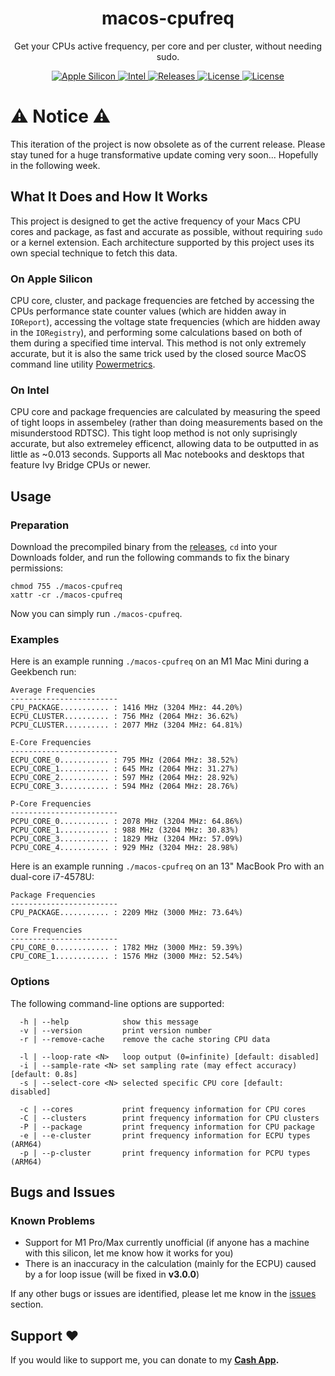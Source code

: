 <h1 align="center" style="">macos-cpufreq</h1>

<p align="center">
   Get your CPUs active frequency, per core and per cluster, without needing sudo. 
</p>
<p align="center">
    <a href="">
       <img alt="Apple Silicon" src="https://img.shields.io/badge/Apple_Silicon-M1_(M1_Pro/Max_Unofficial)-red.svg"/>
    </a>
    <a href="">
       <img alt="Intel" src="https://img.shields.io/badge/Intel-Ivy_Bridge_And_Newer-orange.svg"/>
    </a>
    <a href="https://github.com/BitesPotatoBacks/macos-cpufreq/releases">
        <img alt="Releases" src="https://img.shields.io/github/release/BitesPotatoBacks/macos-cpufreq.svg"/>
    </a>
    <a href="https://github.com/BitesPotatoBacks/macos-cpufreq/blob/main/LICENSE">
        <img alt="License" src="https://img.shields.io/github/license/BitesPotatoBacks/macos-cpufreq.svg"/>
    </a>
    <a href="https://cash.app/$bitespotatobacks">
        <img alt="License" src="https://img.shields.io/badge/donate-Cash_App-default.svg"/>
    </a>
    <br>
</p>

# ⚠️ Notice ⚠️
This iteration of the project is now obsolete as of the current release. Please stay tuned for a huge transformative update coming very soon... Hopefully in the following week.

## What It Does and How It Works
This project is designed to get the active frequency of your Macs CPU cores and package, as fast and accurate as possible, without requiring `sudo` or a kernel extension. Each architecture supported by this project uses its own special technique to fetch this data.
### On Apple Silicon
CPU core, cluster, and package frequencies are fetched by accessing the CPUs performance state counter values (which are hidden away in `IOReport`), accessing the voltage state frequencies (which are hidden away in the `IORegistry`), and performing some calculations based on both of them during a specified time interval. This method is not only extremely accurate, but it is also the same trick used by the closed source MacOS command line utility [Powermetrics](https://www.unix.com/man-page/osx/1/powermetrics/).
### On Intel
CPU core and package frequencies are calculated by measuring the speed of tight loops in assembeley (rather than doing measurements based on the misunderstood RDTSC). This tight loop method is not only suprisingly accurate, but also extremeley efficenct, allowing data to be outputted in as little as ~0.013 seconds. Supports all Mac notebooks and desktops that feature Ivy Bridge CPUs or newer.
## Usage
### Preparation
Download the precompiled binary from the [releases](https://github.com/BitesPotatoBacks/macos-cpufreq/releases), `cd` into your Downloads folder, and run the following commands to fix the binary permissions:
```
chmod 755 ./macos-cpufreq
xattr -cr ./macos-cpufreq
```
Now you can simply run `./macos-cpufreq`.

### Examples
Here is an example running `./macos-cpufreq` on an M1 Mac Mini during a Geekbench run:
```
Average Frequencies
------------------------
CPU_PACKAGE........... : 1416 MHz (3204 MHz: 44.20%)
ECPU_CLUSTER.......... : 756 MHz (2064 MHz: 36.62%)
PCPU_CLUSTER.......... : 2077 MHz (3204 MHz: 64.81%)

E-Core Frequencies
------------------------
ECPU_CORE_0........... : 795 MHz (2064 MHz: 38.52%)
ECPU_CORE_1........... : 645 MHz (2064 MHz: 31.27%)
ECPU_CORE_2........... : 597 MHz (2064 MHz: 28.92%)
ECPU_CORE_3........... : 594 MHz (2064 MHz: 28.76%)

P-Core Frequencies
------------------------
PCPU_CORE_0........... : 2078 MHz (3204 MHz: 64.86%)
PCPU_CORE_1........... : 988 MHz (3204 MHz: 30.83%)
PCPU_CORE_3........... : 1829 MHz (3204 MHz: 57.09%)
PCPU_CORE_4........... : 929 MHz (3204 MHz: 28.98%)
```
Here is an example running `./macos-cpufreq` on an 13" MacBook Pro with an dual-core i7-4578U:
```
Package Frequencies
------------------------
CPU_PACKAGE........... : 2209 MHz (3000 MHz: 73.64%)

Core Frequencies
------------------------
CPU_CORE_0............ : 1782 MHz (3000 MHz: 59.39%)
CPU_CORE_1............ : 1576 MHz (3000 MHz: 52.54%)
```
### Options
The following command-line options are supported:
```
  -h | --help            show this message
  -v | --version         print version number
  -r | --remove-cache    remove the cache storing CPU data

  -l | --loop-rate <N>   loop output (0=infinite) [default: disabled]
  -i | --sample-rate <N> set sampling rate (may effect accuracy) [default: 0.8s]
  -s | --select-core <N> selected specific CPU core [default: disabled]

  -c | --cores           print frequency information for CPU cores
  -C | --clusters        print frequency information for CPU clusters
  -P | --package         print frequency information for CPU package
  -e | --e-cluster       print frequency information for ECPU types (ARM64)
  -p | --p-cluster       print frequency information for PCPU types (ARM64)
```

## Bugs and Issues
### Known Problems
- Support for M1 Pro/Max currently unofficial (if anyone has a machine with this silicon, let me know how it works for you)
- There is an inaccuracy in the calculation (mainly for the ECPU) caused by a for loop issue (will be fixed in **v3.0.0**)
<!-- - Looping the output using -l does not refresh per core frequencies on arm64 --><!--Fixed with version 2.4.0--> 

If any other bugs or issues are identified, please let me know in the [issues](https://github.com/BitesPotatoBacks/macos-cpufreq/issues) section.

## Support ❤️
If you would like to support me, you can donate to my **[Cash App](https://cash.app/$bitespotatobacks).**
